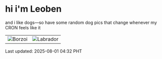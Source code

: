 # hi i'm Leoben

and i like dogs—so have some random dog pics that change whenever my CRON feels like it

|  |  |
|--------|----------|
| ![Borzoi](https://random-dog-vercel.vercel.app/api/random-borzoi?v=1753993932) | ![Labrador](https://random-dog-vercel.vercel.app/api/random-labrador?v=1753993932) |

Last updated: 2025-08-01 04:32 PHT
